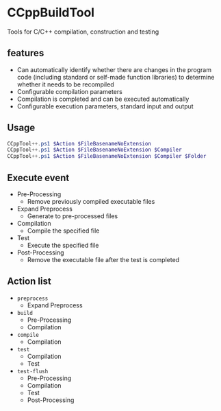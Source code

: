 # CCppBuildTool

Tools for C/C++ compilation, construction and testing

## features

- Can automatically identify whether there are changes in the program code (including standard or self-made function libraries) to determine whether it needs to be recompiled
- Configurable compilation parameters
- Compilation is completed and can be executed automatically
- Configurable execution parameters, standard input and output

## Usage

```powershell
CCppTool++.ps1 $Action $FileBasenameNoExtension
CCppTool++.ps1 $Action $FileBasenameNoExtension $Compiler
CCppTool++.ps1 $Action $FileBasenameNoExtension $Compiler $Folder
```

## Execute event

- Pre-Processing
  - Remove previously compiled executable files
- Expand Preprocess
  - Generate to pre-processed files
- Compilation
  - Compile the specified file
- Test
  - Execute the specified file
- Post-Processing
  - Remove the executable file after the test is completed

## Action list

- `preprocess`
  - Expand Preprocess
- `build`
  - Pre-Processing
  - Compilation
- `compile`
  - Compilation
- `test`
  - Compilation
  - Test
- `test-flush`
  - Pre-Processing
  - Compilation
  - Test
  - Post-Processing
